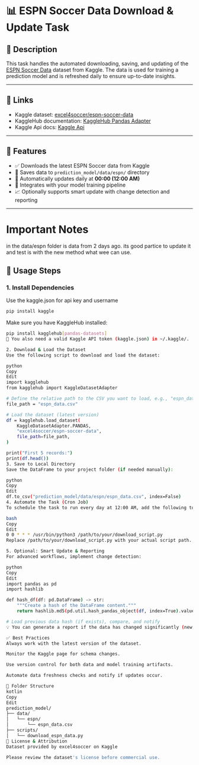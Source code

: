 # 📊 ESPN Soccer Data Download & Update Task

## 📝 Description

This task handles the automated downloading, saving, and updating of the [ESPN Soccer Data](https://www.kaggle.com/datasets/excel4soccer/espn-soccer-data) dataset from Kaggle. The data is used for training a prediction model and is refreshed daily to ensure up-to-date insights.

---

## 🔗 Links

- Kaggle dataset: [excel4soccer/espn-soccer-data](https://www.kaggle.com/datasets/excel4soccer/espn-soccer-data)  
- KaggleHub documentation: [KaggleHub Pandas Adapter](https://github.com/Kaggle/kagglehub/blob/main/README.md#kaggledatasetadapterpandas)
- Kaggle Api docs: [Kaggle Api](https://github.com/Kaggle/kaggle-api)

---

## 🧩 Features

- ✅ Downloads the latest ESPN Soccer data from Kaggle  
- 📂 Saves data to `prediction_model/data/espn/` directory  
- 🔁 Automatically updates daily at **00:00 (12:00 AM)**  
- 🧠 Integrates with your model training pipeline  
- 📈 Optionally supports smart update with change detection and reporting

---

# Important Notes
in the data/espn folder is data from 2 days ago.
its good partice to update it and test is with the new method what wee can use.

## 🚀 Usage Steps

### 1. Install Dependencies

Use the kaggle.json for api key and username
```bash
pip install kaggle
```

Make sure you have KaggleHub installed:

```bash
pip install kagglehub[pandas-datasets]
🔑 You also need a valid Kaggle API token (kaggle.json) in ~/.kaggle/.

2. Download & Load the Dataset
Use the following script to download and load the dataset:

python
Copy
Edit
import kagglehub
from kagglehub import KaggleDatasetAdapter

# Define the relative path to the CSV you want to load, e.g., "espn_data.csv"
file_path = "espn_data.csv"

# Load the dataset (latest version)
df = kagglehub.load_dataset(
    KaggleDatasetAdapter.PANDAS,
    "excel4soccer/espn-soccer-data",
    file_path=file_path,
)

print("First 5 records:")
print(df.head())
3. Save to Local Directory
Save the DataFrame to your project folder (if needed manually):

python
Copy
Edit
df.to_csv("prediction_model/data/espn/espn_data.csv", index=False)
4. Automate the Task (Cron Job)
To schedule the task to run every day at 12:00 AM, add the following to your system’s crontab:

bash
Copy
Edit
0 0 * * * /usr/bin/python3 /path/to/your/download_script.py
Replace /path/to/your/download_script.py with your actual script path.

5. Optional: Smart Update & Reporting
For advanced workflows, implement change detection:

python
Copy
Edit
import pandas as pd
import hashlib

def hash_df(df: pd.DataFrame) -> str:
    """Create a hash of the DataFrame content."""
    return hashlib.md5(pd.util.hash_pandas_object(df, index=True).values).hexdigest()

# Load previous data hash (if exists), compare, and notify
💡 You can generate a report if the data has changed significantly (new matches, teams, scores, etc.).

✅ Best Practices
Always work with the latest version of the dataset.

Monitor the Kaggle page for schema changes.

Use version control for both data and model training artifacts.

Automate data freshness checks and notify if updates occur.

📁 Folder Structure
kotlin
Copy
Edit
prediction_model/
├── data/
│   └── espn/
│       └── espn_data.csv
├── scripts/
│   └── download_espn_data.py
📌 License & Attribution
Dataset provided by excel4soccer on Kaggle

Please review the dataset's license before commercial use.